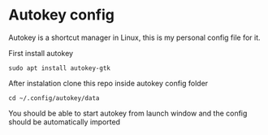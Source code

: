 # Autokey config

Autokey is a shortcut manager in Linux, this is my personal config file for it.

First install autokey

    sudo apt install autokey-gtk

After instalation clone this repo inside autokey config folder

    cd ~/.config/autokey/data
  
You should be able to start autokey from launch window and the config should be automatically imported
